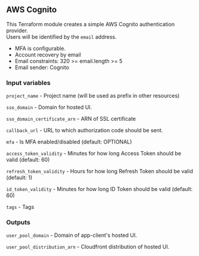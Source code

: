 ## AWS Cognito

This Terraform module creates a simple AWS Cognito authentication provider.  
Users will be identified by the `email` address.

 - MFA is configurable.
 - Account recovery by email
 - Email constraints: 320 >= email.length >= 5
 - Email sender: Cognito


### Input variables

`project_name` - Project name (will be used as prefix in other resources)

`sso_domain` - Domain for hosted UI.

`sso_domain_certificate_arn` - ARN of SSL certificate

`callback_url` - URL to which authorization code should be sent.

`mfa` - Is MFA enabled/disabled (default: OPTIONAL)

`access_token_validity` - Minutes for how long Access Token should be valid (default: 60)

`refresh_token_validity` - Hours for how long Refresh Token should be valid (default: 1)

`id_token_validity` - Minutes for how long ID Token should be valid (default: 60)

`tags` - Tags


### Outputs

`user_pool_domain` - Domain of app-client's hosted UI.

`user_pool_distribution_arn` - Cloudfront distribution of hosted UI.

